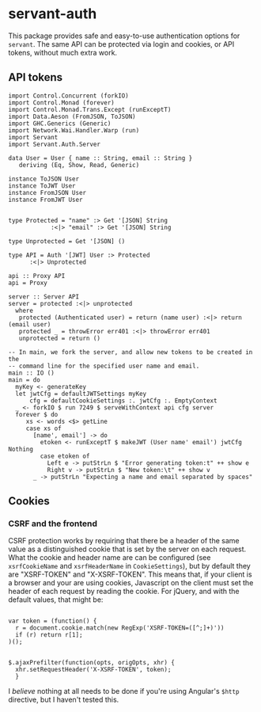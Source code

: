 # servant-auth

This package provides safe and easy-to-use authentication options for
`servant`. The same API can be protected via login and cookies, or API tokens,
without much extra work.


## API tokens


~~~ {.haskell}
import Control.Concurrent (forkIO)
import Control.Monad (forever)
import Control.Monad.Trans.Except (runExceptT)
import Data.Aeson (FromJSON, ToJSON)
import GHC.Generics (Generic)
import Network.Wai.Handler.Warp (run)
import Servant
import Servant.Auth.Server

data User = User { name :: String, email :: String }
   deriving (Eq, Show, Read, Generic)

instance ToJSON User
instance ToJWT User
instance FromJSON User
instance FromJWT User


type Protected = "name" :> Get '[JSON] String
            :<|> "email" :> Get '[JSON] String

type Unprotected = Get '[JSON] ()

type API = Auth '[JWT] User :> Protected
      :<|> Unprotected

api :: Proxy API
api = Proxy

server :: Server API
server = protected :<|> unprotected
  where
   protected (Authenticated user) = return (name user) :<|> return (email user)
   protected _ = throwError err401 :<|> throwError err401
   unprotected = return ()

-- In main, we fork the server, and allow new tokens to be created in the
-- command line for the specified user name and email.
main :: IO ()
main = do
  myKey <- generateKey
  let jwtCfg = defaultJWTSettings myKey
      cfg = defaultCookieSettings :. jwtCfg :. EmptyContext
  _ <- forkIO $ run 7249 $ serveWithContext api cfg server
  forever $ do
     xs <- words <$> getLine
     case xs of
       [name', email'] -> do
         etoken <- runExceptT $ makeJWT (User name' email') jwtCfg Nothing
         case etoken of
           Left e -> putStrLn $ "Error generating token:t" ++ show e
           Right v -> putStrLn $ "New token:\t" ++ show v
       _ -> putStrLn "Expecting a name and email separated by spaces"

~~~

## Cookies


### CSRF and the frontend

CSRF protection works by requiring that there be a header of the same value as
a distinguished cookie that is set by the server on each request. What the
cookie and header name are can be configured (see `xsrfCookieName` and
`xsrfHeaderName` in `CookieSettings`), but by default they are "XSRF-TOKEN" and
"X-XSRF-TOKEN". This means that, if your client is a browser and your are using
cookies, Javascript on the client must set the header of each request by
reading the cookie. For jQuery, and with the default values, that might be:

~~~ { .javascript }

var token = (function() {
  r = document.cookie.match(new RegExp('XSRF-TOKEN=([^;]+)'))
  if (r) return r[1];
)();


$.ajaxPrefilter(function(opts, origOpts, xhr) {
  xhr.setRequestHeader('X-XSRF-TOKEN', token);
  }

~~~


I *believe* nothing at all needs to be done if you're using Angular's `$http`
directive, but I haven't tested this.

